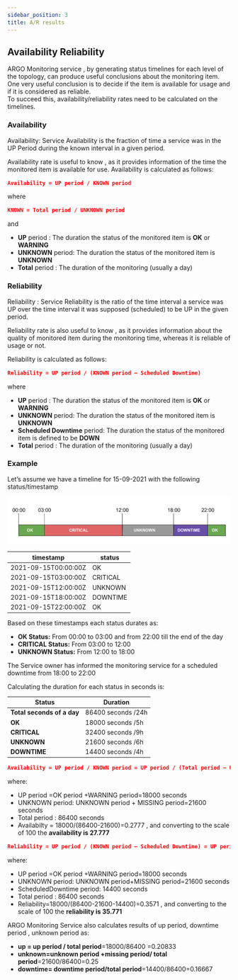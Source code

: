 ```yaml
---
sidebar_position: 3
title: A/R results 
---
```

## Availability Reliability 
ARGO Monitoring service , by  generating status timelines for each level of the topology,  can produce useful conclusions about the monitoring item. One very useful conclusion is to decide if the item is available for usage and if it is considered as reliable.   
To succeed this,  availability/reliability rates need to be calculated on the timelines. 

### Availability 

Availability: Service Availability is the fraction of time a service was in the UP Period during the known interval in a given period.

Availability rate is useful to know , as it provides information of the time the monitored item is available for use. Availability is calculated as follows:

```json
Availability = UP period / KNOWN period 
```

where 

```json
KNOWN = Total period / UNKNOWN period 
```
and

 - **UP** period : The duration  the status of the monitored item is **OK** or **WARNING**
 - **UNKNOWN** period: The duration  the status of the monitored item is **UNKNOWN**
 - **Total** period : The duration  of the monitoring (usually a day)

### Reliability  

Reliability : Service Reliability is the ratio of the time interval a service was UP over the time interval it was supposed (scheduled) to be UP in the given period.

Reliability rate is also useful to know , as it provides information about the quality of monitored item during the monitoring time, whereas it is reliable of usage or not. 

Reliability is calculated as follows:
 
 ```json
Reliability = UP period / (KNOWN period – Scheduled Downtime) 
```

where 
 - **UP** period : The duration  the status of the monitored item is **OK** or **WARNING**
 - **UNKNOWN** period: The duration the status of the monitored item is **UNKNOWN**
 - **Scheduled Downtime** period: The duration  the status of the monitored item is defined to be **DOWN**
 - **Total** period : The duration of the monitoring (usually a day)



### Example

Let’s assume we have a timeline for 15-09-2021 with the following status/timestamp

![](/img/reports/ARtimeline.png) 

timestamp  | status
------------- | -------------
2021-09-15T00:00:00Z  | OK
2021-09-15T03:00:00Z  | CRITICAL
2021-09-15T12:00:00Z  | UNKNOWN
2021-09-15T18:00:00Z | DOWNTIME
2021-09-15T22:00:00Z  | OK

Based on these timestamps each status durates as: 

 - **OK Status:**         From 00:00 to 03:00 and from 22:00 till the end of the day
 - **CRITICAL  Status:**  From 03:00 to 12:00
 - **UNKNOWN  Status:**   From 12:00 to 18:00

The Service owner has informed the monitoring service for a scheduled downtime from 18:00 to 22:00 

Calculating the duration for each status in seconds is: 

Status      | Duration
------------- | -------------
**Total seconds of a day** | 86400 seconds /24h
**OK** | 18000 seconds /5h
**CRITICAL** | 32400 seconds /9h 
**UNKNOWN** | 21600 seconds /6h
**DOWNTIME** | 14400 seconds /4h

```json
Availability = UP period / KNOWN period = UP period / (Total period – UNKNOWN period)
```
where:
 - UP period =OK period +WARNING period=18000 seconds 
 - UNKNOWN period: UNKNOWN period + MISSING period=21600 seconds 
 - Total period : 86400  seconds
 - Availabilty = 18000/(86400-21600)=0.2777 , and converting to the scale of 100 the **availability is 27.777**

```json
Reliability = UP period / (KNOWN period – Scheduled Downtime) = UP period / (Total     period – UNKNOWN period – ScheduledDowntime)
```

where: 
 - UP period =OK period +WARNING period=18000 seconds 
 - UNKNOWN period: UNKNOWN period+MISSING period=21600 seconds
 - ScheduledDowntime period: 14400 seconds
 - Total period : 86400 seconds
 - Reliability=18000/(86400-21600-14400)=0.3571 , and converting to the scale of 100 the **reliability is 35.771**

ARGO Monitoring Service also calculates results of up period, downtime period , unknown period as:

- **up = up period / total period**=18000/86400 =0.20833 
- **unknown=unknown period +missing period/  total period**=21600/86400=0.25 
- **downtime= downtime period/total period**=14400/86400=0.16667





